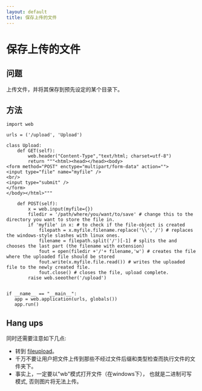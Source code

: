 ```yaml
---
layout: default
title: 保存上传的文件
---
```


# 保存上传的文件

## 问题

上传文件，并将其保存到预先设定的某个目录下。

## 方法

    import web

    urls = ('/upload', 'Upload')

    class Upload:
        def GET(self):
            web.header("Content-Type","text/html; charset=utf-8")
            return """<html><head></head><body>
    <form method="POST" enctype="multipart/form-data" action="">
    <input type="file" name="myfile" />
    <br/>
    <input type="submit" />
    </form>
    </body></html>"""

        def POST(self):
            x = web.input(myfile={})
            filedir = '/path/where/you/want/to/save' # change this to the directory you want to store the file in.
            if 'myfile' in x: # to check if the file-object is created
                filepath = x.myfile.filename.replace('\\','/') # replaces the windows-style slashes with linux ones.
                filename = filepath.split('/')[-1] # splits the and chooses the last part (the filename with extension)
                fout = open(filedir +'/'+ filename,'w') # creates the file where the uploaded file should be stored
                fout.write(x.myfile.file.read()) # writes the uploaded file to the newly created file.
                fout.close() # closes the file, upload complete.
            raise web.seeother('/upload')


    if __name__ == "__main__":
       app = web.application(urls, globals())
       app.run()

## Hang ups

同时还需要注意如下几点:

* 转到 [fileupload](/fileupload)。
* 千万不要让用户把文件上传到那些不经过文件后缀和类型检查而执行文件的文件夹下。
* 事实上，一定要以"wb"模式打开文件（在windows下）， 也就是二进制可写模式, 否则图片将无法上传。
